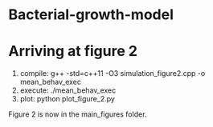 # Bacterial-growth-model


# Arriving at figure 2
1. compile: g++ -std=c++11 -O3 simulation_figure2.cpp -o mean_behav_exec
2. execute: ./mean_behav_exec
3. plot: python plot_figure_2.py

Figure 2 is now in the main_figures folder.
